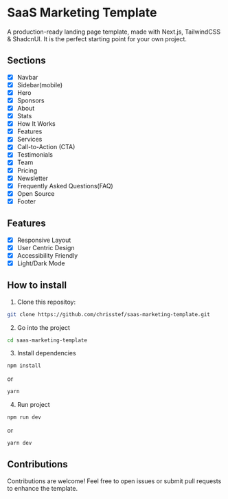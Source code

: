 # SaaS Marketing Template

A production-ready landing page template, made with Next.js, TailwindCSS & ShadcnUI. It is the perfect starting point for your own project.

## Sections

-   [x] Navbar
-   [x] Sidebar(mobile)
-   [x] Hero
-   [x] Sponsors
-   [x] About
-   [x] Stats
-   [x] How It Works
-   [x] Features
-   [x] Services
-   [x] Call-to-Action (CTA)
-   [x] Testimonials
-   [x] Team
-   [x] Pricing
-   [x] Newsletter
-   [x] Frequently Asked Questions(FAQ)
-   [x] Open Source
-   [x] Footer

## Features

-   [x] Responsive Layout
-   [x] User Centric Design
-   [x] Accessibility Friendly
-   [x] Light/Dark Mode

## How to install

1. Clone this repositoy:

```bash
git clone https://github.com/chrisstef/saas-marketing-template.git
```

2. Go into the project

```bash
cd saas-marketing-template
```

3. Install dependencies

```bash
npm install
```

or

```bash
yarn
```

4. Run project

```bash
npm run dev
```

or

```bash
yarn dev
```

## Contributions

Contributions are welcome! Feel free to open issues or submit pull requests to enhance the template.
